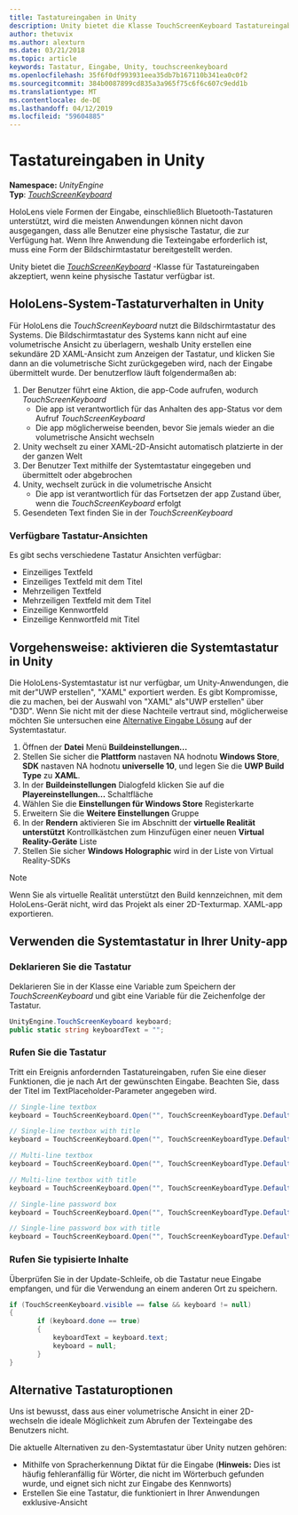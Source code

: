 ```yaml
---
title: Tastatureingaben in Unity
description: Unity bietet die Klasse TouchScreenKeyboard Tastatureingaben akzeptieren, wenn keine physische Tastatur verfügbar ist.
author: thetuvix
ms.author: alexturn
ms.date: 03/21/2018
ms.topic: article
keywords: Tastatur, Eingabe, Unity, touchscreenkeyboard
ms.openlocfilehash: 35f6f0df993931eea35db7b167110b341ea0c0f2
ms.sourcegitcommit: 384b0087899cd835a3a965f75c6f6c607c9edd1b
ms.translationtype: MT
ms.contentlocale: de-DE
ms.lasthandoff: 04/12/2019
ms.locfileid: "59604885"
---
```

# <a name="keyboard-input-in-unity"></a>Tastatureingaben in Unity

**Namespace:** *UnityEngine*<br>
 **Typ**: *[TouchScreenKeyboard](http://docs.unity3d.com/ScriptReference/TouchScreenKeyboard.html)*

HoloLens viele Formen der Eingabe, einschließlich Bluetooth-Tastaturen unterstützt, wird die meisten Anwendungen können nicht davon ausgegangen, dass alle Benutzer eine physische Tastatur, die zur Verfügung hat. Wenn Ihre Anwendung die Texteingabe erforderlich ist, muss eine Form der Bildschirmtastatur bereitgestellt werden.

Unity bietet die *[TouchScreenKeyboard](http://docs.unity3d.com/ScriptReference/TouchScreenKeyboard.html)* -Klasse für Tastatureingaben akzeptiert, wenn keine physische Tastatur verfügbar ist.

## <a name="hololens-system-keyboard-behavior-in-unity"></a>HoloLens-System-Tastaturverhalten in Unity

Für HoloLens die *TouchScreenKeyboard* nutzt die Bildschirmtastatur des Systems. Die Bildschirmtastatur des Systems kann nicht auf eine volumetrische Ansicht zu überlagern, weshalb Unity erstellen eine sekundäre 2D XAML-Ansicht zum Anzeigen der Tastatur, und klicken Sie dann an die volumetrische Sicht zurückgegeben wird, nach der Eingabe übermittelt wurde. Der benutzerflow läuft folgendermaßen ab:
1. Der Benutzer führt eine Aktion, die app-Code aufrufen, wodurch *TouchScreenKeyboard*
    * Die app ist verantwortlich für das Anhalten des app-Status vor dem Aufruf *TouchScreenKeyboard*
    * Die app möglicherweise beenden, bevor Sie jemals wieder an die volumetrische Ansicht wechseln
2. Unity wechselt zu einer XAML-2D-Ansicht automatisch platzierte in der der ganzen Welt
3. Der Benutzer Text mithilfe der Systemtastatur eingegeben und übermittelt oder abgebrochen
4. Unity, wechselt zurück in die volumetrische Ansicht
    * Die app ist verantwortlich für das Fortsetzen der app Zustand über, wenn die *TouchScreenKeyboard* erfolgt
5. Gesendeten Text finden Sie in der *TouchScreenKeyboard*

### <a name="available-keyboard-views"></a>Verfügbare Tastatur-Ansichten

Es gibt sechs verschiedene Tastatur Ansichten verfügbar:
* Einzeiliges Textfeld
* Einzeiliges Textfeld mit dem Titel
* Mehrzeiligen Textfeld
* Mehrzeiligen Textfeld mit dem Titel
* Einzeilige Kennwortfeld
* Einzeilige Kennwortfeld mit Titel

## <a name="how-to-enable-the-system-keyboard-in-unity"></a>Vorgehensweise: aktivieren die Systemtastatur in Unity

Die HoloLens-Systemtastatur ist nur verfügbar, um Unity-Anwendungen, die mit der"UWP erstellen", "XAML" exportiert werden. Es gibt Kompromisse, die zu machen, bei der Auswahl von "XAML" als"UWP erstellen" über "D3D". Wenn Sie nicht mit der diese Nachteile vertraut sind, möglicherweise möchten Sie untersuchen eine [Alternative Eingabe Lösung](#alternative-keyboard-options) auf der Systemtastatur.
1. Öffnen der **Datei** Menü **Buildeinstellungen...**
2. Stellen Sie sicher die **Plattform** nastaven NA hodnotu **Windows Store**, **SDK** nastaven NA hodnotu **universelle 10**, und legen Sie die **UWP Build Type**  zu **XAML**.
3. In der **Buildeinstellungen** Dialogfeld klicken Sie auf die **Playereinstellungen...**  Schaltfläche
4. Wählen Sie die **Einstellungen für Windows Store** Registerkarte
5. Erweitern Sie die **Weitere Einstellungen** Gruppe
6. In der **Rendern** aktivieren Sie im Abschnitt der **virtuelle Realität unterstützt** Kontrollkästchen zum Hinzufügen einer neuen **Virtual Reality-Geräte** Liste
7. Stellen Sie sicher **Windows Holographic** wird in der Liste von Virtual Reality-SDKs

>[!NOTE]
>Wenn Sie als virtuelle Realität unterstützt den Build kennzeichnen, mit dem HoloLens-Gerät nicht, wird das Projekt als einer 2D-Texturmap. XAML-app exportieren.

## <a name="using-the-system-keyboard-in-your-unity-app"></a>Verwenden die Systemtastatur in Ihrer Unity-app

### <a name="declare-the-keyboard"></a>Deklarieren Sie die Tastatur

Deklarieren Sie in der Klasse eine Variable zum Speichern der *TouchScreenKeyboard* und gibt eine Variable für die Zeichenfolge der Tastatur.

```cs
UnityEngine.TouchScreenKeyboard keyboard;
public static string keyboardText = "";
```

### <a name="invoke-the-keyboard"></a>Rufen Sie die Tastatur

Tritt ein Ereignis anfordernden Tastatureingaben, rufen Sie eine dieser Funktionen, die je nach Art der gewünschten Eingabe. Beachten Sie, dass der Titel im TextPlaceholder-Parameter angegeben wird.

```cs
// Single-line textbox
keyboard = TouchScreenKeyboard.Open("", TouchScreenKeyboardType.Default, false, false, false, false);

// Single-line textbox with title
keyboard = TouchScreenKeyboard.Open("", TouchScreenKeyboardType.Default, false, false, false, false, "Single-line title");

// Multi-line textbox
keyboard = TouchScreenKeyboard.Open("", TouchScreenKeyboardType.Default, false, true, false, false);

// Multi-line textbox with title
keyboard = TouchScreenKeyboard.Open("", TouchScreenKeyboardType.Default, false, true, false, false, "Multi-line Title");

// Single-line password box
keyboard = TouchScreenKeyboard.Open("", TouchScreenKeyboardType.Default, false, false, true, false);

// Single-line password box with title
keyboard = TouchScreenKeyboard.Open("", TouchScreenKeyboardType.Default, false, false, true, false, "Secure Single-line Title");
```

### <a name="retrieve-typed-contents"></a>Rufen Sie typisierte Inhalte

Überprüfen Sie in der Update-Schleife, ob die Tastatur neue Eingabe empfangen, und für die Verwendung an einem anderen Ort zu speichern.

```cs
if (TouchScreenKeyboard.visible == false && keyboard != null)
{
       if (keyboard.done == true)
       {
           keyboardText = keyboard.text;
           keyboard = null;
       }
}
```

## <a name="alternative-keyboard-options"></a>Alternative Tastaturoptionen

Uns ist bewusst, dass aus einer volumetrische Ansicht in einer 2D-wechseln die ideale Möglichkeit zum Abrufen der Texteingabe des Benutzers nicht.

Die aktuelle Alternativen zu den-Systemtastatur über Unity nutzen gehören:
* Mithilfe von Spracherkennung Diktat für die Eingabe (<b>Hinweis:</b> Dies ist häufig fehleranfällig für Wörter, die nicht im Wörterbuch gefunden wurde, und eignet sich nicht zur Eingabe des Kennworts)
* Erstellen Sie eine Tastatur, die funktioniert in Ihrer Anwendungen exklusive-Ansicht
